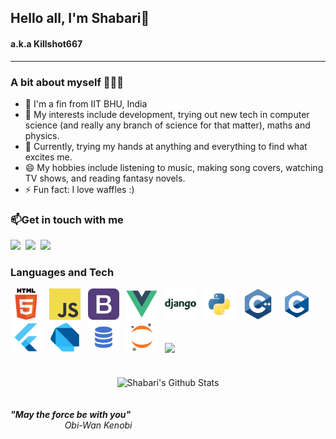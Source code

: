 
## Hello all, I'm Shabari👋
#### a.k.a Killshot667
---

### A bit about myself  🧑🏻‍💻

- 🔭 I'm a fin from IIT BHU, India
- 🥅 My interests include development, trying out new tech in computer science (and really any branch of science for that matter), maths and physics.
- 🌱 Currently, trying my hands at anything and everything to find what excites me.
-  😄 My hobbies include listening to music, making song covers, watching TV shows, and reading fantasy novels.
- ⚡ Fun fact: I love  waffles :)



### 📫Get in touch with me
<p>
<a href="https://www.linkedin.com/in/shabari-s-nair-b94aa119b//"><img src="https://img.icons8.com/color/48/000000/linkedin.png"/></a>&nbsp;&nbsp;<a href="https://github.com/Killshot667"><img src="https://img.icons8.com/color/48/000000/github.png"/></a>&nbsp;&nbsp;<a href="https://www.facebook.com/shabari.snair.3"><img src="https://img.icons8.com/color/48/000000/facebook.png"/></a>
</p>

### Languages and Tech
<div>
<code><img height="50" src="https://raw.githubusercontent.com/github/explore/80688e429a7d4ef2fca1e82350fe8e3517d3494d/topics/html/html.png"></code>&nbsp;&nbsp;
<code><img height="50" src="https://raw.githubusercontent.com/github/explore/80688e429a7d4ef2fca1e82350fe8e3517d3494d/topics/javascript/javascript.png"></code>&nbsp;&nbsp;
<code><img height="50" src="https://raw.githubusercontent.com/github/explore/80688e429a7d4ef2fca1e82350fe8e3517d3494d/topics/bootstrap/bootstrap.png"></code>&nbsp;&nbsp;
<code><img height="50" src="https://raw.githubusercontent.com/github/explore/5c058a388828bb5fde0bcafd4bc867b5bb3f26f3/topics/vue/vue.png"></code>&nbsp;&nbsp;
<code><img height="50" src="https://raw.githubusercontent.com/github/explore/80688e429a7d4ef2fca1e82350fe8e3517d3494d/topics/django/django.png"></code>&nbsp;&nbsp;
<code><img height="50" src="https://raw.githubusercontent.com/github/explore/80688e429a7d4ef2fca1e82350fe8e3517d3494d/topics/python/python.png"></code>&nbsp;&nbsp;
<code><img height="50" src="https://raw.githubusercontent.com/github/explore/80688e429a7d4ef2fca1e82350fe8e3517d3494d/topics/cpp/cpp.png"></code>&nbsp;&nbsp;
<code><img height="50" src="https://raw.githubusercontent.com/github/explore/80688e429a7d4ef2fca1e82350fe8e3517d3494d/topics/c/c.png"></code>&nbsp;&nbsp;
<code><img height="50" src="https://raw.githubusercontent.com/github/explore/80688e429a7d4ef2fca1e82350fe8e3517d3494d/topics/flutter/flutter.png"></code>&nbsp;&nbsp;
<code><img height="50" src="https://raw.githubusercontent.com/github/explore/80688e429a7d4ef2fca1e82350fe8e3517d3494d/topics/dart/dart.png"></code>&nbsp;&nbsp;
<code><img height="50" src="https://raw.githubusercontent.com/github/explore/80688e429a7d4ef2fca1e82350fe8e3517d3494d/topics/sql/sql.png"></code>&nbsp;&nbsp;
<code><img height="50" src="https://github.com/github/explore/raw/master/topics/jupyter-notebook/jupyter-notebook.png"></code>&nbsp;&nbsp;
<code><img height="50" src="https://www.pygame.org/docs/pygame_small.gif"></code>&nbsp;&nbsp;

</div>
<br>
<br>

<div align='center'>
 <img align='center' src="https://github-readme-stats.vercel.app/api?username=Killshot667&&show_icons=true&title_color=fff&icon_color=79ff97&text_color=efefef&bg_color=000080" alt="Shabari's Github Stats">
</div>
<br>
<br>

<div>
<em><b>"May the force be with you"</b> <br>&nbsp;&nbsp;&nbsp;&nbsp;&nbsp;&nbsp;&nbsp;&nbsp;&nbsp;&nbsp;&nbsp;&nbsp;&nbsp;&nbsp;&nbsp;&nbsp;&nbsp;&nbsp;&nbsp;&nbsp;&nbsp;&nbsp;Obi-Wan Kenobi</em>
</div>

<!--
**Killshot667/Killshot667** is a ✨ _special_ ✨ repository because its `README.md` (this file) appears on your GitHub profile.

Here are some ideas to get you started:

- 🔭 I’m currently working on ...
- 🌱 I’m currently learning ...
- 👯 I’m looking to collaborate on ...
- 🤔 I’m looking for help with ...
- 💬 Ask me about ...
- 📫 How to reach me: ...
- 😄 Pronouns: ...
- ⚡ Fun fact: ...
-->
